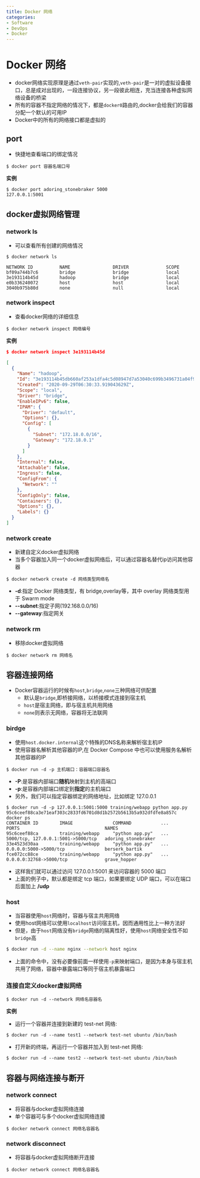 ```yaml
---
title: Docker 网络
categories:
- Software
- DevOps
- Docker
---
```

# Docker 网络

- docker网络实现原理是通过`veth-pair`实现的,`veth-pair`是一对的虚拟设备接口，总是成对出现的，一段连接协议，另一段彼此相连，充当连接各种虚拟网络设备的桥梁
- 所有的容器不指定网络的情况下，都是`docker0`路由的,docker会给我们的容器分配一个默认的可用IP
- Docker中的所有的网络接口都是虚拟的

## port

- 快捷地查看端口的绑定情况

```shell
$ docker port 容器名端口号
```

**实例**

```shell
$ docker port adoring_stonebraker 5000
127.0.0.1:5001
```

## docker虚拟网络管理

### network ls

- 可以查看所有创建的网络情况

```
$ docker network ls

NETWORK ID          NAME                DRIVER              SCOPE
bf09a744b7c6        bridge              bridge              local
3e193114b45d        hadoop              bridge              local
e0b336240072        host                host                local
3040b975b80d        none                null                local
```

### network inspect

- 查看docker网络的详细信息

```shell
$ docker network inspect 网络编号
```

**实例**

```json
$ docker network inspect 3e193114b45d

[
  {
    "Name": "hadoop",
    "Id": "3e193114b45db660af253a1dfa4c5d08947d7a53040c699b3496731a04f91e9a",
    "Created": "2020-09-29T06:30:33.919043629Z",
    "Scope": "local",
    "Driver": "bridge",
    "EnableIPv6": false,
    "IPAM": {
      "Driver": "default",
      "Options": {},
      "Config": [
        {
          "Subnet": "172.18.0.0/16",
          "Gateway": "172.18.0.1"
        }
      ]
    },
    "Internal": false,
    "Attachable": false,
    "Ingress": false,
    "ConfigFrom": {
      "Network": ""
    },
    "ConfigOnly": false,
    "Containers": {},
    "Options": {},
    "Labels": {}
  }
]
```

### network create

- 新建自定义docker虚拟网络
- 当多个容器加入同一个docker虚拟网络后，可以通过容器名替代ip访问其他容器

```shell
$ docker network create -d 网络类型网络名
```

- **-d**:指定 Docker 网络类型，有 bridge,overlay等，其中 overlay 网络类型用于 Swarm mode
- **--subnet**:指定子网(192.168.0.0/16)
- **--gateway**:指定网关

### network rm

- 移除docker虚拟网络

```shell
$ docker network rm 网络名
```

## 容器连接网络

- Docker容器运行的时候有`host`,`bridge`,`none`三种网络可供配置
    - 默认是`bridge`,即桥接网络，以桥接模式连接到宿主机
    - `host`是宿主网络，即与宿主机共用网络
    - `none`则表示无网络，容器将无法联网

### birdge

- 使用`host.docker.internal`这个特殊的DNS名称来解析宿主机IP
- 使用容器名解析其他容器的IP,在 Docker Compose 中也可以使用服务名解析其他容器的IP

```shell
$ docker run -d -p 主机端口：容器端口容器名
```

- **-P**:是容器内部端口**随机**映射到主机的高端口
- **-p**:是容器内部端口绑定到**指定**的主机端口
- 另外，我们可以指定容器绑定的网络地址，比如绑定 127.0.0.1

```shell
$ docker run -d -p 127.0.0.1:5001:5000 training/webapp python app.py
95c6ceef88ca3e71eaf303c2833fd6701d8d1b2572b5613b5a932dfdfe8a857c
docker ps
CONTAINER ID        IMAGE               COMMAND           ...     PORTS                                NAMES
95c6ceef88ca        training/webapp     "python app.py"   ...  5000/tcp, 127.0.0.1:5001->5000/tcp   adoring_stonebraker
33e4523d30aa        training/webapp     "python app.py"   ...  0.0.0.0:5000->5000/tcp               berserk_bartik
fce072cc88ce        training/webapp     "python app.py"   ...    0.0.0.0:32768->5000/tcp              grave_hopper
```

- 这样我们就可以通过访问 127.0.0.1:5001 来访问容器的 5000 端口
- 上面的例子中，默认都是绑定 tcp 端口，如果要绑定 UDP 端口，可以在端口后面加上 **/udp**

### host

- 当容器使用`host`网络时，容器与宿主共用网络
- 使用host网络可以使用`localhost`访问宿主机，因而通用性比上一种方法好
- 但是，由于`host`网络没有`bridge`网络的隔离性好，使用`host`网络安全性不如`bridge`高

```bash
$ docker run -d --name nginx --network host nginx
```

- 上面的命令中，没有必要像前面一样使用`-p`来映射端口，是因为本身与宿主机共用了网络，容器中暴露端口等同于宿主机暴露端口

### 连接自定义docker虚拟网络

```shell
$ docker run -d --network 网络名容器名
```

**实例**

- 运行一个容器并连接到新建的 test-net 网络:

```shell
$ docker run -d --name test1 --network test-net ubuntu /bin/bash
```

- 打开新的终端，再运行一个容器并加入到 test-net 网络:

```shell
$ docker run -d --name test2 --network test-net ubuntu /bin/bash
```

## 容器与网络连接与断开

### network connect

- 将容器与docker虚拟网络连接
- 单个容器可与多个docker虚拟网络连接

```shell
$ docker network connect 网络名容器名
```

### network disconnect

- 将容器与docker虚拟网络断开连接

```shell
$ docker network connect 网络名容器名
```